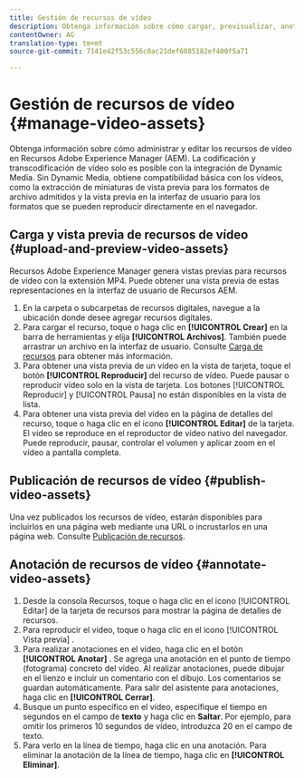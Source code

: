 ```yaml
---
title: Gestión de recursos de vídeo
description: Obtenga información sobre cómo cargar, previsualizar, anotar y publicar recursos de vídeo.
contentOwner: AG
translation-type: tm+mt
source-git-commit: 7141e42f53c556c0ac21def6085182ef400f5a71

---
```



# Gestión de recursos de vídeo {#manage-video-assets}

Obtenga información sobre cómo administrar y editar los recursos de vídeo en Recursos Adobe Experience Manager (AEM). La codificación y transcodificación de vídeo solo es posible con la integración de Dynamic Media. Sin Dynamic Media, obtiene compatibilidad básica con los vídeos, como la extracción de miniaturas de vista previa para los formatos de archivo admitidos y la vista previa en la interfaz de usuario para los formatos que se pueden reproducir directamente en el navegador.

<!-- Also, if you are licensed to use Dynamic Media, see the [Dynamic Media video documentation](/help/assets/dynamic-media/video.md). -->

## Carga y vista previa de recursos de vídeo {#upload-and-preview-video-assets}

Recursos Adobe Experience Manager genera vistas previas para recursos de vídeo con la extensión MP4. Puede obtener una vista previa de estas representaciones en la interfaz de usuario de Recursos AEM.

1. En la carpeta o subcarpetas de recursos digitales, navegue a la ubicación donde desee agregar recursos digitales.
1. Para cargar el recurso, toque o haga clic en **[!UICONTROL Crear]** en la barra de herramientas y elija **[!UICONTROL Archivos]**. También puede arrastrar un archivo en la interfaz de usuario. Consulte [Carga de recursos](manage-digital-assets.md#uploading-assets) para obtener más información.
1. Para obtener una vista previa de un vídeo en la vista de tarjeta, toque el botón **[!UICONTROL Reproducir]** del recurso de vídeo. Puede pausar o reproducir vídeo solo en la vista de tarjeta. Los botones [!UICONTROL Reproducir] y [!UICONTROL Pausa] no están disponibles en la vista de lista.
1. Para obtener una vista previa del vídeo en la página de detalles del recurso, toque o haga clic en el icono **[!UICONTROL Editar]** de la tarjeta. El vídeo se reproduce en el reproductor de vídeo nativo del navegador. Puede reproducir, pausar, controlar el volumen y aplicar zoom en el vídeo a pantalla completa.

## Publicación de recursos de vídeo {#publish-video-assets}

Una vez publicados los recursos de vídeo, estarán disponibles para incluirlos en una página web mediante una URL o incrustarlos en una página web. Consulte [Publicación de recursos](/help/assets/dynamic-media/publishing-dynamicmedia-assets.md).

## Anotación de recursos de vídeo {#annotate-video-assets}

1. Desde la consola Recursos, toque o haga clic en el icono [!UICONTROL Editar] de la tarjeta de recursos para mostrar la página de detalles de recursos.
1. Para reproducir el vídeo, toque o haga clic en el icono [!UICONTROL Vista previa] .
1. Para realizar anotaciones en el vídeo, haga clic en el botón **[!UICONTROL Anotar]** . Se agrega una anotación en el punto de tiempo (fotograma) concreto del vídeo. Al realizar anotaciones, puede dibujar en el lienzo e incluir un comentario con el dibujo. Los comentarios se guardan automáticamente. Para salir del asistente para anotaciones, haga clic en **[!UICONTROL Cerrar]**.
1. Busque un punto específico en el vídeo, especifique el tiempo en segundos en el campo de **texto** y haga clic en **Saltar**. Por ejemplo, para omitir los primeros 10 segundos de vídeo, introduzca 20 en el campo de texto.
1. Para verlo en la línea de tiempo, haga clic en una anotación. Para eliminar la anotación de la línea de tiempo, haga clic en **[!UICONTROL Eliminar]**.
